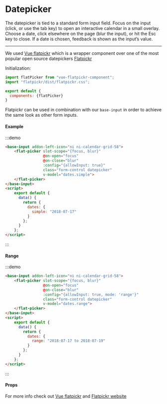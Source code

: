 # Datepicker

The datepicker is tied to a standard form input field. Focus on the input (click, or use the tab key) to open an interactive calendar in a small overlay. Choose a date, click elsewhere on the page (blur the input), or hit the Esc key to close. If a date is chosen, feedback is shown as the input’s value.

<hr>

We used [Vue flatpickr](https://github.com/ankurk91/vue-flatpickr-component) which is a wrapper component
over one of the most popular open source datepickers [Flatpickr](https://flatpickr.js.org/)

Initialization:

```js
import flatPicker from "vue-flatpickr-component";
import "flatpickr/dist/flatpickr.css";

export default {
  components: {flatPicker}
}
```


Flatpickr can be used in combination with our `base-input` in order to achieve the same look
as other form inputs.

#### Example

:::demo
```html
<base-input addon-left-icon="ni ni-calendar-grid-58">
    <flat-picker slot-scope="{focus, blur}"
                 @on-open="focus"
                 @on-close="blur"
                 :config="{allowInput: true}"
                 class="form-control datepicker"
                 v-model="dates.simple">
    </flat-picker>
</base-input>
<script>
    export default {
      data() {
        return {
          dates: {
            simple: "2018-07-17"
          }
        };
      }
    };
</script>
```
:::

#### Range

:::demo
```html
<base-input addon-left-icon="ni ni-calendar-grid-58">
    <flat-picker slot-scope="{focus, blur}"
                 @on-open="focus"
                 @on-close="blur"
                 :config="{allowInput: true, mode: 'range'}"
                 class="form-control datepicker"
                 v-model="dates.range">
    </flat-picker>
</base-input>
<script>
    export default {
      data() {
        return {
          dates: {
            range: "2018-07-17 to 2018-07-19"
          }
        };
      }
    };
</script>
```
:::


#### Props

For more info check out [Vue flatpickr](https://github.com/ankurk91/vue-flatpickr-component)
and [Flatpickr website](https://flatpickr.js.org/)

<script>
export default {
  data() {
    return {
      dates: {
        simple: "2018-07-17",
        range: "2018-07-17 to 2018-07-19"
      }
    };
  }
};
</script>
